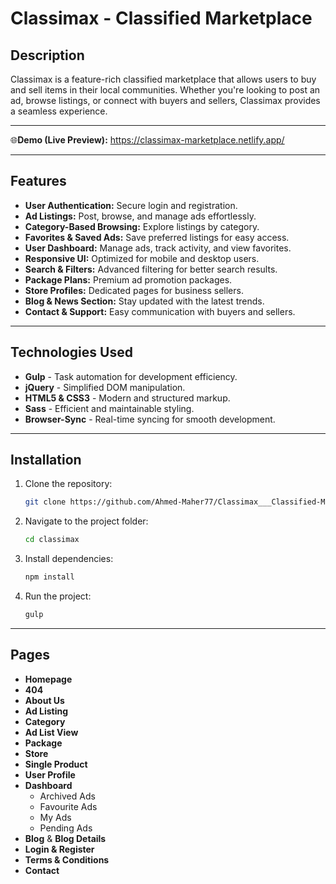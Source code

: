 # Classimax - Classified Marketplace

## Description
Classimax is a feature-rich classified marketplace that allows users to buy and sell items in their local communities. Whether you're looking to post an ad, browse listings, or connect with buyers and sellers, Classimax provides a seamless experience.

<hr/>

🌐**Demo (Live Preview):** <a href="https://classimax-marketplace.netlify.app/" target="_blank">https://classimax-marketplace.netlify.app/</a> 

<hr/>

## Features
- **User Authentication:** Secure login and registration.
- **Ad Listings:** Post, browse, and manage ads effortlessly.
- **Category-Based Browsing:** Explore listings by category.
- **Favorites & Saved Ads:** Save preferred listings for easy access.
- **User Dashboard:** Manage ads, track activity, and view favorites.
- **Responsive UI:** Optimized for mobile and desktop users.
- **Search & Filters:** Advanced filtering for better search results.
- **Package Plans:** Premium ad promotion packages.
- **Store Profiles:** Dedicated pages for business sellers.
- **Blog & News Section:** Stay updated with the latest trends.
- **Contact & Support:** Easy communication with buyers and sellers.

<hr/>

## Technologies Used
- **Gulp** - Task automation for development efficiency.
- **jQuery** - Simplified DOM manipulation.
- **HTML5 & CSS3** - Modern and structured markup.
- **Sass** - Efficient and maintainable styling.
- **Browser-Sync** - Real-time syncing for smooth development.

<hr/>

## Installation
1. Clone the repository:
   ```sh
   git clone https://github.com/Ahmed-Maher77/Classimax___Classified-Marketplace.git
   ```
2. Navigate to the project folder:
   ```sh
   cd classimax
   ```
3. Install dependencies:
   ```sh
   npm install
   ```
4. Run the project:
   ```sh
   gulp
   ```

<hr/>

## Pages
- **Homepage**
- **404**
- **About Us**
- **Ad Listing**
- **Category**
- **Ad List View**
- **Package**
- **Store**
- **Single Product**
- **User Profile**
- **Dashboard**
  - Archived Ads
  - Favourite Ads
  - My Ads
  - Pending Ads
- **Blog** & **Blog Details**
- **Login & Register**
- **Terms & Conditions**
- **Contact**

